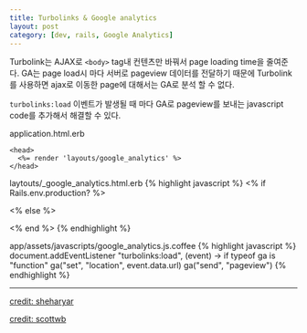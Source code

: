 ```yaml
---
title: Turbolinks & Google analytics
layout: post
category: [dev, rails, Google Analytics]
---
```


Turbolink는 AJAX로 `<body>` tag내 컨텐츠만 바꿔서 page loading time을 줄여준다.
GA는 page load시 마다 서버로 pageview 데이터를 전달하기 때문에 Turbolink를 사용하면 ajax로 이동한 page에 대해서는 GA로 분석 할 수 없다.

`turbolinks:load` 이벤트가 발생될 때 마다 GA로 pageview를 보내는 javascript code를 추가해서 해결할 수 있다.

application.html.erb

    <head>
      <%= render 'layouts/google_analytics' %>
    </head>

laytouts/_google_analytics.html.erb
{% highlight javascript %}
<% if Rails.env.production? %>
  <script>
    (function(i,s,o,g,r,a,m){i['GoogleAnalyticsObject']=r;i[r]=i[r]||function(){
    (i[r].q=i[r].q||[]).push(arguments)},i[r].l=1*new Date();a=s.createElement(o),
    m=s.getElementsByTagName(o)[0];a.async=1;a.src=g;m.parentNode.insertBefore(a,m)
    })(window,document,'script','https://www.google-analytics.com/analytics.js','ga');

    ga('create', 'XX-XXXXXXXX-X', 'auto');
    ga('send', 'pageview');
  </script>

<% else %>
  <script>
    function ga () {
      var params = Array.prototype.slice.call(arguments, ga.length);
      console.log("GoogleAnalytics: " + params);
    };
  </script>
<% end %>
{% endhighlight %}

app/assets/javascripts/google_analytics.js.coffee
{% highlight javascript %}
document.addEventListener "turbolinks:load", (event) ->
  if typeof ga is "function"
  ga("set", "location", event.data.url)
  ga("send", "pageview")
{% endhighlight %}


---
[credit: sheharyar](https://sheharyar.me/blog/using-google-analytics-in-rails-4-with-turbolinks/)

[credit: scottwb](http://stackoverflow.com/questions/18945464/rails-4-turbolinks-with-google-analytics/25050377#25050377)